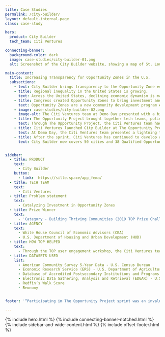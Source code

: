 ```yaml
---
title: Case Studies
permalink: /city-builder/
layout: default-internal-page
class: case-study

hero:
  product: City Builder
  tech_team: Citi Ventures

connecting-banner:
  background-color: dark
  image: case-studies/city-builder-01.png
  alt: Screenshot of the City Builder website, showing a map of St. Louis with information that there are 33 opportunity zones in St. Louis

main-content:
  title: Increasing Transparency for Opportunity Zones in the U.S.
  subsections:
    - text: City Builder brings transparency to the Opportunity Zone ecosystem for private investors, fund managers, wealth managers, and municipalities.
    - title: Regional inequality in the United States is growing.
      text: Across the United States, declining economic dynamism is making it harder for cities to recover from the Great Recession while fueling increasing regional inequality. The economic vitality of people and where they live is intertwined — and by 2050, cities are expected to be home to 75% of the world’s population.
    - title: Congress created Opportunity Zones to bring investment and opportunity to communities bypassed by recent economic growth.
      text: Opportunity Zones are a new community development program established by Congress in the Tax Cuts and Jobs Act of 2017 to encourage long-term investments in low-income urban and rural communities nationwide. Yet there are several challenges among key stakeholders for effective capital deployment in Opportunity Zones, including a lack of transparency, difficulty sourcing capital, and no standardized way for cities and communities to showcase their needs, priorities, and projects. In addition, investors have a growing interest to ensure their capital is reaching places where it can have a real, economic, and societal impact.
    - image: case-studies/city-builder-02.png
      image-alt: The Citi Ventures team at Demo Day presented with a big check prize of $20,000 for winning in one category of the 2019 TOP Prize Competition
    - title: The Opportunity Project brought together tech teams, policy and data experts, and community groups to build products that improve access to data on Opportunity Zones in the 2019 Workforce Sprint.  
      text: Through The Opportunity Project, the Citi Ventures team had the opportunity to interview representatives from a wide variety of user groups during their research. They were able to meet with community advocates, fund managers, investors, and other stakeholders to make sure that the data, design, and final product of City Builder would meet multi-stakeholder needs. During the sprint, they conducted over 60 remote, in-depth interviews with research participants across the U.S. to validate and debunk hypotheses, understand behaviors and motivations, and gain feedback on the product. This body of work led to the development of critical persona deliverables and continual UI, UX, and content refinements in the product.
    - title: Citi Ventures launched City Builder at The Opportunity Project’s 2019 Demo Day, where they won a $20,000 prize to encourage future development.
      text: At Demo Day, the Citi Ventures team presented a lightning talk where they launched Citi Builder to a captivated and diverse audience of hundreds consisting of other tech teams, community organizations, and federal agencies. We were proud to also give them a first place prize of $20,000 in the “Building Thriving Communities” category of the inaugural TOP Prize Challenge. The resulting momentum helped bring visibility to City Builder at a national level.
    - title: After the sprint, Citi Ventures has continued to develop and expand the platform.
      text: City Builder now covers 50 cities and 38 Qualified Opportunity Funds, and is now optimized on mobile so that users can access the platform on any device. Looking ahead, the team plans to continue to expand their coverage of locations in the United States as well as surface additional place-based investment incentives and local priorities.


sidebar:
  - title: PRODUCT
    text:
      - City Builder
    button:
      - link:  https://sille.space/app_fema/
  - title: TECH TEAM
    text:
      - Citi Ventures
  - title: Problem statement
    text:
      - Catalyzing Investment in Opportunity Zones
  - title: Prize Winner
    text:
      - 'Category - Building Thriving Communities (2019 TOP Prize Challenge)'
  - title: AGENCY
    text:
      - White House Council of Economic Advisors (CEA)
      - U.S. Department of Housing and Urban Development (HUD)
  - title: HOW TOP HELPED
    text:
      - Through the TOP user engagement workshop, the Citi Ventures team had the opportunity to talk to investors and fund matchers, user advocates and community members, which inspired them to focus on how their end product might address multi-stakeholder needs.
  - title: DATASETS USED
    list:
      - American Community Survey 5-Year Data - U.S. Census Bureau
      - Economic Research Service (ERS) - U.S. Department of Agriculture
      - Database of Accredited Postsecondary Institutions and Programs (DAPIP) - U.S. Department of Education
      - Electronic Data Gathering, Analysis and Retrieval (EDGAR) - U.S. Securities and Exchange Commission
      - Redfin’s Walk Score
      - Reonomy


footer: '“Participating in The Opportunity Project sprint was an invaluable experience for the City Builder team. The connections we made during the sprint gave us a wealth of insight into user needs, and our conversations with data stewards at the Census Bureau guided us toward data sets that helped us develop City Builder into a powerful platform for exploring place-based investments.” - Citi Ventures Team'

---
```


{% include hero.html %}
{% include connecting-banner-notched.html %}
{% include sidebar-and-wide-content.html %}
{% include offset-footer.html %}
